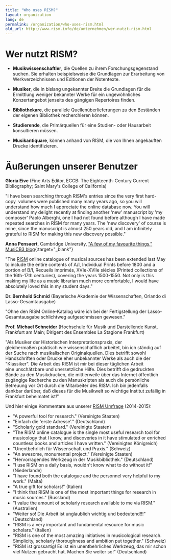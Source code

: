 ```yaml
---
title: "Who uses RISM?"
layout: organization
lang: de
permalink: /organization/who-uses-rism.html
old_url: http://www.rism.info/de/unternehmen/wer-nutzt-rism.html
---
```


# Wer nutzt RISM?

* **Musikwissenschaftler**, die Quellen zu ihrem Forschungsgegenstand suchen. Sie erhalten beispielsweise die Grundlagen zur Erarbeitung von Werkverzeichnissen und Editionen der Notentexte.

* **Musiker**, die in bislang ungekannter Breite die Grundlagen für die Ermittlung weniger bekannter Werke für ein ungewöhnliches Konzertangebot jenseits des gängigen Repertoires finden.

* **Bibliothekare**, die parallele Quellenüberlieferungen zu den Beständen der eigenen Bibliothek recherchieren können.

* **Studierende**, die Primärquellen für eine Studien- oder Hausarbeit konsultieren müssen.

* **Musikantiquare**, können anhand von RISM, die von Ihnen angekauften Drucke identifizieren.

# Äußerungen unserer Benutzer

**Gloria Eive** (Fine Arts Editor, ECCB: The Eighteenth-Century Current Bibliography; Saint Mary's College of California)

"I have been searching through RISM's entries since the very first hard-copy  volumes were published many many years ago, so you will understand how much I appreciate the online database now. You will understand my delight recently at finding another 'new' manuscript by 'my composer' Paolo Alberghi, one I had not found before although I have made repeated searches in RISM for many years. The 'new discovery' of course is mine, since the manuscript is almost 250 years old, and I am infinitely grateful to RISM for making this new discovery possible."

**Anna Pensaert**, Cambridge University, ["A few of my favourite things," MusiCB3 blog](https://musicb3.wordpress.com/2015/10/30/a-few-of-my-favourite-things/){:target="_blank"}

"The [RISM](/new_at_rism/2015/05/21/printed-music-ai-and-bi-now-in-risms-online.html) online catalogue of musical sources has been extended last May to include the entire contents of A/I, Individual Prints before 1800 and a portion of B/I, Recueils imprimés, XVIe-XVIIe siècles (Printed collections of the 16th-17th centuries), covering the years 1500-1550. Not only is this making my life as a music librarian much more comfortable, I would have absolutely loved this in my student days."

**Dr. Bernhold Schmid** (Bayerische Akademie der Wissenschaften, Orlando di Lasso-Gesamtausgabe)

"Ohne den RISM Online-Katalog wäre ich bei der Fertigstellung der Lasso-Gesamtausgabe schlichtweg aufgeschmissen gewesen."

**Prof. Michael Schneider** (Hochschule für Musik und Darstellende Kunst, Frankfurt am Main; Dirigent des Ensembles La Stagione Frankfurt)

"Als Musiker der Historischen Interpretationspraxis, der gleichermaßen praktisch wie wissenschafllich arbeitet, bin ich ständig auf der Suche nach musikalischen Originalquellen. Dies betrifft sowohl Handschriften oder Drucke eher unbekannter Werke als auch die der "Klassiker". Die Arbeit des RISM ist mir bei dieser täglichen Arbeit eine unschätzbare und unersetzliche Hilfe. Dies betrifft die gedruckten Bände zu den Musikdrucken, die mittlerweile über das Internet öffentlich zugängige Recherche zu den Manuskripten als auch die persönliche Betreuung vor Ort durch die Mitarbeiter des RISM. Ich bin jedenfalls dankbar darüber, daß dieses für die Musikwelt so wichtige Institut zufällig in Frankfurt beheimatet ist!"

Und hier einige Kommentare aus unserer [RISM Umfrage](/community/survey.html) (2014-2015):

* "A powerful tool for research." (Vereinigte Staaten)
* "Einfach die 'erste Adresse'." (Deutschland)
* "Scholarly gold standard." (Vereinigte Staaten)
* "The RISM online catalogue is the single most useful research tool for musicology that I know, and discoveries in it have stimulated or enriched countless books and articles I have written." (Vereinigtes Königreich)
* "Unentbehrlich für Wissenschaft und Praxis." (Schweiz)
* "An awesome, monumental project." (Vereinigte Staaten)
* "Hervorragendes Werkzeug in der Musikbibliothek." (Deutschland)
* "I use RISM on a daily basis, wouldn't know what to do without it!" (Niederlande)
* "I have found both the catalogue and the personnel very helpful to my work." (Malta)
* "A true gift for scholars!" (Italien)
* "I think that RISM is one of the most important things for research in music sources." (Russland)
* "I value the amount of scholarly research available to me via RISM." (Australien)
* "Weiter so! Die Arbeit ist unglaublich wichtig und bedeutend!!!" (Deutschland)
* "RISM is a very important and fundamental resource for music scholars." (Italien)
* "RISM is one of the most amazing initiatives in musicological research. Simplicity, scholarly thoroughness and ambition put together." (Schweiz)
* "RISM ist grossartig! Es ist ein unentbehrliches Werkzeug, das mir schon viel Nutzen gebracht hat. Machen Sie weiter so!" (Deutschland)
